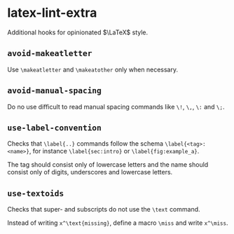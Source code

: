 # latex-lint-extra

Additional hooks for opinionated $\LaTeX$ style.

## `avoid-makeatletter`

Use `\makeatletter` and `\makeatother` only when necessary.

## `avoid-manual-spacing`

Do no use difficult to read manual spacing commands like `\!`, `\,`, `\:` and `\;`.

## `use-label-convention`

Checks that `\label{..}` commands follow the schema `\label{<tag>:<name>}`, for instance
`\label{sec:intro}` or `\label{fig:example_a}`.

The tag should consist only of lowercase letters and the name should consist only of digits, underscores and lowercase letters.

## `use-textoids`

Checks that super- and subscripts do not use the `\text` command.

Instead of writing `x^\text{missing}`, define a macro `\miss` and write `x^\miss`.
